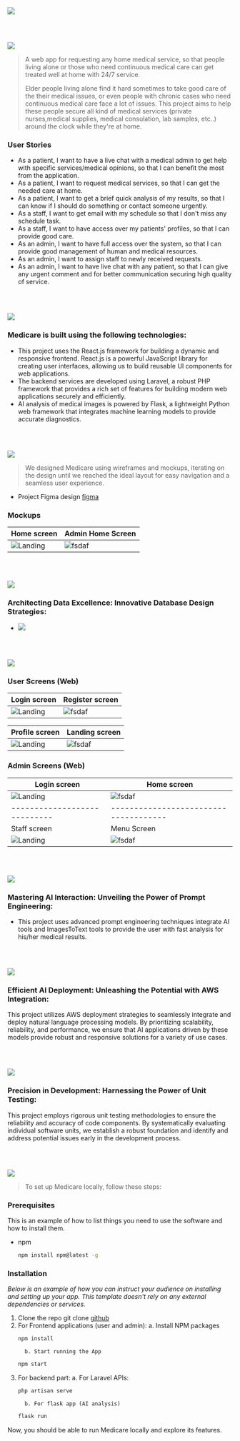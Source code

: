 <img src="./readme/title1.svg"/>

<br><br>

<!-- project philosophy -->
<img src="./readme/title2.svg"/>

> A web app for requesting any home medical service, so that people living alone or those who need continuous medical care can get treated well at home with 24/7 service.
>
> Elder people living alone find it hard sometimes to take good care of the their medical issues, or even people with chronic cases who need continuous medical care face a lot of issues. This project aims to help these people secure all kind of medical services (private nurses,medical supplies, medical consulation, lab samples, etc..) around the clock while they're at home.

### User Stories

- As a patient, I want to have a live chat with a medical admin to get help with specific services/medical opinions, so that I can benefit the most from the application.
- As a patient, I want to request medical services, so that I can get the needed care at home.
- As a patient, I want to get a brief quick analysis of my results, so that I can know if I should do something or contact someone urgently.
- As a staff, I want to get email with my schedule so that I don't miss any schedule task.
- As a staff, I want to have access over my patients' profiles, so that I can provide good care.
- As an admin, I want to have full access over the system, so that I can provide good management of human and medical resources.
- As an admin, I want to assign staff to newly received requests.
- As an admin, I want to have live chat with any patient, so that I can give any urgent comment and for better communication securing high quality of service.

<br><br>

<!-- Tech stack -->
<img src="./readme/title3.svg"/>

### Medicare is built using the following technologies:

- This project uses the React.js framework for building a dynamic and responsive frontend. React.js is a powerful JavaScript library for creating user interfaces, allowing us to build reusable UI components for web applications.
- The backend services are developed using Laravel, a robust PHP framework that provides a rich set of features for building modern web applications securely and efficiently.
- AI analysis of medical images is powered by Flask, a lightweight Python web framework that integrates machine learning models to provide accurate diagnostics.

<br><br>

<!-- UI UX -->
<img src="./readme/title4.svg"/>

> We designed Medicare using wireframes and mockups, iterating on the design until we reached the ideal layout for easy navigation and a seamless user experience.

- Project Figma design [figma](https://www.figma.com/design/g6qblgpjeJHnLPb3eqQ4LB/Untitled?node-id=129-180&t=QndoqJuSN1t2Hus4-0)

### Mockups

| Home screen                         | Admin Home Screen                      |
| ----------------------------------- | -------------------------------------- |
| ![Landing](./readmeImages/Home.png) | ![fsdaf](./readmeImages/adminHome.png) |

<br><br>

<!-- Database Design -->
<img src="./readme/title5.svg"/>

### Architecting Data Excellence: Innovative Database Design Strategies:

- <img src="./readmeImages/ERDiagram.PNG"/>

<br><br>

<!-- Implementation -->
<img src="./readme/title6.svg"/>

### User Screens (Web)

| Login screen                             | Register screen                           |
| ---------------------------------------- | ----------------------------------------- |
| ![Landing](./readmeImages/userLogin.PNG) | ![fsdaf](./readmeImages/UserRegister.PNG) |

| Profile screen                         | Landing screen                       |
| -------------------------------------- | ------------------------------------ |
| ![Landing](./readmeImages/profile.PNG) | ![fsdaf](./readmeImages/landing.PNG) |

### Admin Screens (Web)

| Login screen                              | Home screen                                |
| ----------------------------------------- | ------------------------------------------ |
| ![Landing](./readmeImages/adminLogin.PNG) | ![fsdaf](./readmeImages/adminHomePage.PNG) |
| ----------------------------              | -------------------------------------      |
| Staff screen                              | Menu Screen                                |
| ![Landing](./readmeImages/adminStaff.PNG) | ![fsdaf](./readmeImages/schedules.PNG)     |

<br><br>

<!-- Prompt Engineering -->
<img src="./readme/title7.svg"/>

### Mastering AI Interaction: Unveiling the Power of Prompt Engineering:

- This project uses advanced prompt engineering techniques integrate AI tools and ImagesToText tools to provide the user with fast analysis for his/her medical results.

<br><br>

<!-- AWS Deployment -->
<img src="./readme/title8.svg"/>

### Efficient AI Deployment: Unleashing the Potential with AWS Integration:

This project utilizes AWS deployment strategies to seamlessly integrate and deploy natural language processing models. By prioritizing scalability, reliability, and performance, we ensure that AI applications driven by these models provide robust and responsive solutions for a variety of use cases.

<br><br>

<!-- Unit Testing -->
<img src="./readme/title9.svg"/>

### Precision in Development: Harnessing the Power of Unit Testing:

This project employs rigorous unit testing methodologies to ensure the reliability and accuracy of code components. By systematically evaluating individual software units, we establish a robust foundation and identify and address potential issues early in the development process.

<br><br>

<!-- How to run -->
<img src="./readme/title10.svg"/>

> To set up Medicare locally, follow these steps:

### Prerequisites

This is an example of how to list things you need to use the software and how to install them.

- npm
  ```sh
  npm install npm@latest -g
  ```

### Installation

_Below is an example of how you can instruct your audience on installing and setting up your app. This template doesn't rely on any external dependencies or services._

1.  Clone the repo
    git clone [github](https://github.com/MahdiMk-dev/medicare)
2.  For Frontend applications (user and admin):
    a. Install NPM packages
    ```sh
    npm install
    ```
          b. Start running the App
    ```sh
    npm start
    ```
3.  For backend part:
    a. For Laravel APIs:
    ```sh
    php artisan serve
    ```
          b. For flask app (AI analysis)
    ```sh
    flask run
    ```

Now, you should be able to run Medicare locally and explore its features.
